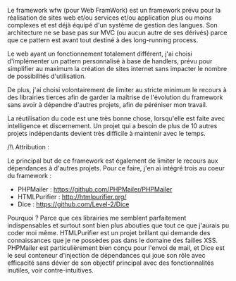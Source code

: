 Le framework wfw (pour Web FramWork) est un framework prévu pour la réalisation
de sites web et/ou services et/ou application plus ou moins complexes et est 
déjà équipé d'un système de gestion des langues.
Son architecture ne se base pas sur MVC (ou aucun autre de ses dérivés) parce 
que ce pattern est avant tout destiné à des long-running process.

Le web ayant un fonctionnement totalement différent, j'ai choisi d'implémenter 
un pattern personnalisé à base de handlers, prévu pour simplifier au maximum
la création de sites internet sans impacter le nombre de possibilités d'utilisation.

De plus, j'ai choisi volontairement de limiter au stricte minimum le recours à 
des librairies tierces afin de garder la maîtrise de l'évolution du framework 
sans avoir à dépendre d'autres projets, afin de péréniser mon travail.

La réutilisation du code est une très bonne chose, lorsqu'elle est faite avec 
intelligence et discernement. Un projet qui a besoin de plus de 10 autres projets
indépendants devient très difficile à maintenir avec le temps.

/!\ Attribution :

Le principal but de ce framework est également de limiter le recours aux dépendances 
à d'autres projets. Pour ce faire, j'en ai intégré trois au coeur du framework :
   - PHPMailer : https://github.com/PHPMailer/PHPMailer
   - HTMLPurifier : http://htmlpurifier.org/
   - Dice : https://github.com/Level-2/Dice
   
Pourquoi ? Parce que ces librairies me semblent parfaitement indispensables et
surtout sont bien plus abouties que tout ce que j'aurais pu coder moi même.
HTMLPurifier est un projet brillant qui demande des connaissances que je ne 
possèdes pas dans le domaine des failles XSS.
PHPMailer est particulièrement bien conçu pour l'envoi de mail,
et Dice est le seul conteneur d'injection de dépendances qui joue son rôle avec
efficacité sans dévier de son objectif principal avec des fonctionnalités inutiles, 
voir contre-intuitives.
